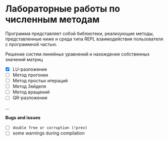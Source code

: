 # Лабораторные работы по численным методам

Программа представляет собой библиотеки, реализующие методы, представленные ниже и среда типа REPL взаимодействия пользователя с программной частью.

Решение систем линейных уравнений и нахождение собственных значений матриц
- [x] LU-разложение
- [ ] Метод прогонки
- [ ] Метод простых итераций
- [ ] Метод Зейделя
- [ ] Метод вращений
- [ ] QR-разложение

...

**Bugs and issues**
- [ ] `double free or corruption (!prev)`
- [ ] some warnings during compilation
